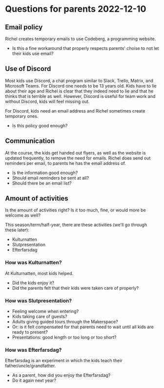 # Questions for parents 2022-12-10

## Email policy

Richel creates temporary emails to use Codeberg,
a programming website.

* Is this a fine workaround that properly respects parents' choise
   to not let their kids use email?

## Use of Discord

Most kids use Discord, a chat program similar to Slack, Trello, Matrix,
and Microsoft Teams. For Discord one needs to be 13 years old.
Kids have to lie about their age and Richel is clear that they
indeed need to lie and that he thinks that is terrible as well.
However, Discord is useful for team work and without Discord,
kids will feel missing out.

For Discord, kids need an email address and Richel sometimes create
temporary ones.

* Is this policy good enough?

## Communication

At the course, the kids get handed out flyers,
as well as the website is updated frequently,
to remove the need for emails.
Richel does send out reminders per email, to parents he has the email address of.

* Is the information good enough?
* Should email reminders be sent at all?
* Should there be an email list?

## Amount of activities

Is the amount of activities right?
Is it too much, fine, or would more be welcome as well?

This season/term/half-year, there are these activities (we'll
go through these later):

* Kulturnatten
* Slutpresentation
* Efterfarsdag

### How was Kulturnatten?

At Kulturnatten, most kids helped.

* Did the kids enjoy it?
* Did the parents felt that their kids were taken care of properly?

### How was Slutpresentation?

* Feeling welcome when entering?
* Kids taking care of guests?
* Adults giving guided tours through the Makerspace?
* Or: is it felt compensated for that parents need to wait
   until all kids are ready to present?
* Presentations: good length or too long or too short?

### How was Efterfarsdag?

Efterfarsdag is an experiment in which the kids teach their
father/uncle/grandfather.

* As a parent, how did you enjoy the Efterfarsdag?
* Do it again next year?
